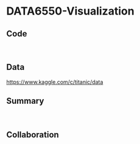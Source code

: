 # DATA6550-Visualization

## Code 
<br />

## Data
https://www.kaggle.com/c/titanic/data 
<br />

## Summary
<br />

## Collaboration
<br />
